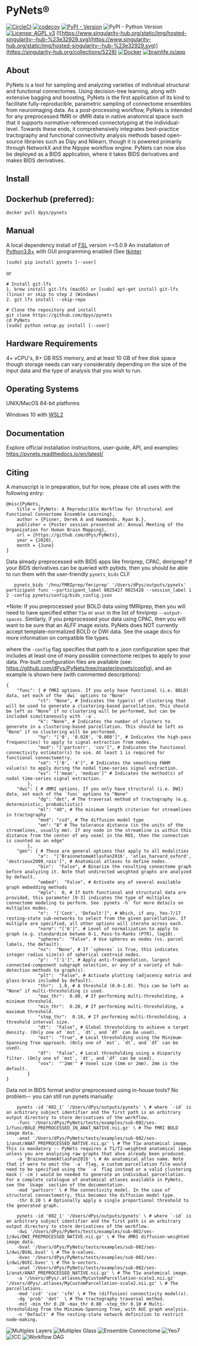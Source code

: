 PyNets®
=======
[![CircleCI](https://circleci.com/gh/dPys/PyNets.svg?style=svg)](https://circleci.com/gh/dPys/PyNets)
[![codecov](https://codecov.io/gh/dPys/PyNets/branch/master/graph/badge.svg)](https://codecov.io/gh/dPys/PyNets?branch=master)
[![PyPI - Version](https://img.shields.io/pypi/v/omniduct.svg)](https://pypi.org/project/pynets/)
![PyPI - Python Version](https://img.shields.io/pypi/pyversions/pynets.svg)
[![License: AGPL v3](https://img.shields.io/badge/License-AGPL_v3-blue.svg)](https://www.gnu.org/licenses/agpl-3.0)
[![https://www.singularity-hub.org/static/img/hosted-singularity--hub-%23e32929.svg](https://www.singularity-hub.org/static/img/hosted-singularity--hub-%23e32929.svg)](https://singularity-hub.org/collections/5228)
[![Docker](https://badgen.net/badge/icon/docker?icon=docker&label)](https://https://docker.com/)
[![brainlife.io/app](https://img.shields.io/badge/brainlife.io-app-green.svg)](https://brainlife.io/app/6041f75166d5ce1daf6efb55)

About
-----
PyNets is a tool for sampling and analyzing varieties of individual structural and functional connectomes. Using decision-tree learning, along with extensive bagging and boosting, PyNets is the first application of its kind to facilitate fully-reproducible, parametric sampling of connectome ensembles from neuroimaging data. As a post-processing workflow, PyNets is intended for any preprocessed fMRI or dMRI data in native anatomical space such that it supports normative-referenced connectotyping at the individual-level. Towards these ends, it comprehensively integrates best-practice tractography and functional connectivity analysis methods based open-source libraries such as Dipy and Nilearn, though it is powered primarily through NetworkX and the Nipype workflow engine. PyNets can now also be deployed as a BIDS application, where it takes BIDS derivatives and makes BIDS derivatives.

Install
-------
## Dockerhub (preferred):
```
docker pull dpys/pynets
```

## Manual
A local dependency install of [FSL](https://fsl.fmrib.ox.ac.uk/fsl/fslwiki/FslInstallation) version >=5.0.9
An installation of [Python3.8+](https://www.python.org/download/releases/3.0/) with GUI programming enabled (See [tkinter](https://docs.python.org/3/library/tkinter.html#module-tkinter)
```
[sudo] pip install pynets [--user]
```
or
```
# Install git-lfs
1. brew install git-lfs (macOS) or [sudo] apt-get install git-lfs (linux) or skip to step 2 (Windows)
2. git lfs install --skip-repo

# Clone the repository and install
git clone https://github.com/dpys/pynets
cd PyNets
[sudo] python setup.py install [--user]
```

Hardware Requirements
---------------------
4+ vCPU's, 8+ GB RSS memory, and at least 10 GB of free disk space though
storage needs can vary considerably depending on the size of the input data
and the type of analysis that you wish to run.

Operating Systems
-----------------
UNIX/MacOS 64-bit platforms

Windows 10 with [WSL2](https://docs.microsoft.com/en-us/windows/wsl/compare-versions#whats-new-in-wsl-2)


Documentation
-------------
Explore official installation instructions, user-guide, API, and examples: <https://pynets.readthedocs.io/en/latest/>

Citing
------
A manuscript is in preparation, but for now, please cite all uses with the following entry:
```
@misc{PyNets,
    title = {PyNets: A Reproducible Workflow for Structural and Functional Connectome Ensemble Learning},
    author = {Pisner, Derek A and Hammonds, Ryan B.},
    publisher = {Poster session presented at: Annual Meeting of the Organization for Human Brain Mapping},
    url = {https://github.com/dPys/PyNets},
    year = {2020},
    month = {June}
}
```

Data already preprocessed with BIDS apps like fmriprep, CPAC, dmriprep? If your BIDS derivatives can be queried with pybids, then you should be able to run them with the user-friendly `pynets_bids` CLI!
```
   pynets_bids '/hnu/fMRIprep/fmriprep' '/Users/dPys/outputs/pynets' participant func --participant_label 0025427 0025428 --session_label 1 2 -config pynets/config/bids_config.json

```
*Note: If you preprocessed your BOLD data using fMRIprep, then you will need to have specified either `T1w` or `anat` in the list of fmriprep `--output-spaces`. Similarly, if you preprocessed your data using CPAC, then you will want to be sure that an ALFF image exists. PyNets does NOT currently accept template-normalized BOLD or DWI data. See the usage docs for more information on compatible file types.


where the `-config` flag specifies that path to a .json configuration spec that includes at least one of many possible connectome recipes to apply to your data. Pre-built configuration files are available (see: <https://github.com/dPys/PyNets/tree/master/pynets/config>), and an example is shown here (with commented descriptions):

```
{
    "func": { # fMRI options. If you only have functional (i.e. BOLD) data, set each of the `dwi` options to "None"
            "ct": "None", # Indicates the type(s) of clustering that will be used to generate a clustering-based parcellation. This should be left as "None" if no clustering will be performed, but can be included simultaneously with `-a`.
            "k": "None", # Indicates the number of clusters to generate in a clustering-based parcellation. This should be left as "None" if no clustering will be performed.
            "hp": "['0', '0.028', '0.080']", # Indicates the high-pass frequenc(ies) to apply to signal extraction from nodes.
            "mod": "['partcorr', 'cov']", # Indicates the functional connectivity estimator(s) to use. At least 1 is required for functional connectometry.
            "sm": "['0', '4']", # Indicates the smoothing FWHM value(s) to apply during the nodal time-series signal extraction.
            "es": "['mean', 'median']" # Indicates the method(s) of nodal time-series signal extraction.
        },
    "dwi": { # dMRI options. If you only have structural (i.e. DWI) data, set each of the `func` options to "None"
            "dg": "det", # The traversal method of tractography (e.g. deterministic, probabilistic)
            "ml": "40", # The minimum length criterion for streamlines in tractography
            "mod": "csd", # The diffusion model type
            "em": "8" # The tolerance distance (in the units of the streamlines, usually mm). If any node in the streamline is within this distance from the center of any voxel in the ROI, then the connection is counted as an edge"
        },
    "gen": { # These are general options that apply to all modalities
            "a":  "['BrainnetomeAtlasFan2016', 'atlas_harvard_oxford', 'destrieux2009_rois']", # Anatomical atlases to define nodes.
            "bin":  "False", # Binarize the resulting connectome graph before analyzing it. Note that undirected weighted graphs are analyzed by default.
            "embed":  "False", # Activate any of several available graph embedding methods
            "mplx":  0, # If both functional and structural data are provided, this parameter [0-3] indicates the type of multiplex connectome modeling to perform. See `pynets -h` for more details on multiplex modes.
            "n":  "['Cont', 'Default']", # Which, if any, Yeo-7/17 resting-state sub-networks to select from the given parcellation. If multiple are specified, all other options will iterate across each.
            "norm": "['6']", # Level of normalization to apply to graph (e.g. standardize betwee 0-1, Pass-to-Ranks (PTR), log10).
            "spheres":  "False", # Use spheres as nodes (vs. parcel labels, the default).
            "ns":  "None", # If `spheres` is True, this indicates integer radius size(s) of spherical centroid nodes.
            "p":  "['1']", # Apply anti-fragmentation, largest connected-component subgraph selection, or any of a variety of hub-detection methods to graph(s).
            "plt":  "False", # Activate plotting (adjacency matrix and glass-brain included by default).
            "thr":  1.0, # A threshold (0.0-1.0). This can be left as "None" if multi-thresholding is used.
            "max_thr":  0.80, # If performing multi-thresholding, a minimum threshold.
            "min_thr":  0.20, # If performing multi-thresholding, a maximum threshold.
            "step_thr":  0.10, # If performing multi-thresholding, a threshold interval size.
            "dt":  "False", # Global thresholding to achieve a target density. (Only one of `mst`, `dt`, and `df` can be used).
            "mst":  "True", # Local thresholding using the Minimum-Spanning Tree approach. (Only one of `mst`, `dt`, and `df` can be used).
            "df":  "False", # Local thresholding using a disparity filter. (Only one of `mst`, `dt`, and `df` can be used).
            "vox":  "'2mm'" # Voxel size (1mm or 2mm). 2mm is the default.
        }
}
```

Data not in BIDS format and/or preprocessed using in-house tools?
No problem-- you can still run pynets manually:
```
    pynets -id '002_1' '/Users/dPys/outputs/pynets' \ # where `-id` is an arbitrary subject identifier and the first path is an arbitrary output directory to store derivatives of the workflow.
    -func '/Users/dPys/PyNets/tests/examples/sub-002/ses-1/func/BOLD_PREPROCESSED_IN_ANAT_NATIVE.nii.gz' \ # The fMRI BOLD image data.
    -anat '/Users/dPys/PyNets/tests/examples/sub-002/ses-1/anat/ANAT_PREPROCESSED_NATIVE.nii.gz' \ # The T1w anatomical image. This is mandatory -- PyNets requires a T1/T2-weighted anatomical image unless you are analyzing raw graphs that ahve already been produced.
    -a 'BrainnetomeAtlasFan2016' \ # An anatomical atlas name. Note that if were to omit the `-a` flag, a custom parcellation file would need to be specified using the `-a` flag instead or a valid clustering mask (`-cm`) would be needed to generate an individual parcellation. For a complete catalogue of anatomical atlases available in PyNets, see the `Usage` section of the documentation.
    -mod 'partcorr' \ # The connectivity model. In the case of structural connectometry, this becomes the diffusion model type.
    -thr 0.20 \ # Optionally apply a single proportional threshold to the generated graph.
```

```
    pynets -id '002_1' '/Users/dPys/outputs/pynets' \ # where `-id` is an arbitrary subject identifier and the first path is an arbitrary output directory to store derivatives of the workflow.
    -dwi '/Users/dPys/PyNets/tests/examples/sub-002/ses-1/dwi/DWI_PREPROCESSED_NATIVE.nii.gz' \ # The dMRI diffusion-weighted image data.
    -bval '/Users/dPys/PyNets/tests/examples/sub-002/ses-1/dwi/BVAL.bval' \ # The b-values.
    -bvec '/Users/dPys/PyNets/tests/examples/sub-002/ses-1/dwi/BVEC.bvec' \ # The b-vectors.
    -anat '/Users/dPys/PyNets/tests/examples/sub-002/ses-1/anat/ANAT_PREPROCESSED_NATIVE.nii.gz' \ # The T1w anatomical image.
    -a '/Users/dPys/.atlases/MyCustomParcellation-scale1.nii.gz' '/Users/dPys/.atlases/MyCustomParcellation-scale2.nii.gz' \ # The parcellations.
    -mod 'csd' 'csa' 'sfm' \ # The (diffusion) connectivity model(s).
    -dg 'prob' 'det'  \ # The tractography traversal method.
    -mst -min_thr 0.20 -max_thr 0.80 -step_thr 0.10 # Multi-thresholding from the Minimum-Spanning Tree, with AUC graph analysis.
    -n 'Default' # The resting-state network definition to restrict node-making.
```

![Multiplex Layers](docs/_static/multiplex.png)
![Multiplex Glass](docs/_static/glassbrain.png)
![Ensemble Connectome](docs/_static/Omnetome.png)
![Yeo7](docs/_static/yeo7_mosaic.png)
![ICC](docs/_static/NodeWiseICC.png)
![Workflow DAG](docs/_static/Workflow.png)
